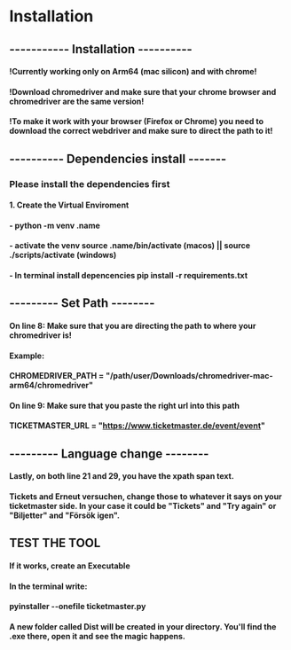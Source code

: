 # Installation

## ----------- Installation ----------
#### !Currently working only on Arm64 (mac silicon) and with chrome! 
#### !Download chromedriver and make sure that your chrome browser and chromedriver are the same version!
#### !To make it work with your browser (Firefox or Chrome) you need to download the correct webdriver and make sure to direct the path to it!

## ---------- Dependencies install -------
### Please install the dependencies first
#### 1. Create the Virtual Enviroment
#### - python -m venv .<insert>name
#### - activate the venv source .<insert>name/bin/activate (macos) || source .<insert name>/scripts/activate (windows)
#### - In terminal install depencencies pip install -r requirements.txt

## --------- Set Path --------
#### On line 8: Make sure that you are directing the path to where your chromedriver is!
#### Example:
#### CHROMEDRIVER_PATH = "/path/user/Downloads/chromedriver-mac-arm64/chromedriver"  

#### On line 9: Make sure that you paste the right url into this path
#### TICKETMASTER_URL = "https://www.ticketmaster.de/event/event"  


## --------- Language change --------
#### Lastly, on both line 21 and 29, you have the xpath span text.
#### Tickets and Erneut versuchen, change those to whatever it says on your ticketmaster side. In your case it could be "Tickets" and "Try again" or "Biljetter" and "Försök igen". 


## TEST THE TOOL 
#### If it works, create an Executable

#### In the terminal write: 
#### pyinstaller --onefile ticketmaster.py
#### A new folder called Dist will be created in your directory. You'll find the .exe there, open it and see the magic happens.